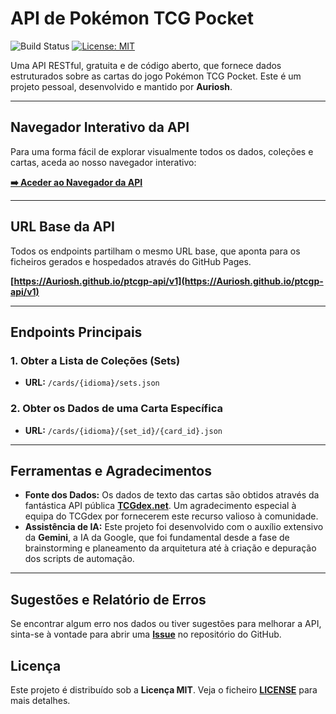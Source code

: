 # API de Pokémon TCG Pocket

![Build Status](https://github.com/Auriosh/ptcgp-api/actions/workflows/build-api.yml/badge.svg)
[![License: MIT](https://img.shields.io/badge/License-MIT-yellow.svg)](https://opensource.org/licenses/MIT)

Uma API RESTful, gratuita e de código aberto, que fornece dados estruturados sobre as cartas do jogo Pokémon TCG Pocket. Este é um projeto pessoal, desenvolvido e mantido por **Auriosh**.

---

## Navegador Interativo da API

Para uma forma fácil de explorar visualmente todos os dados, coleções e cartas, aceda ao nosso navegador interativo:

**[➡️ Aceder ao Navegador da API](https://Auriosh.github.io/ptcgp-api/)**

---

## URL Base da API

Todos os endpoints partilham o mesmo URL base, que aponta para os ficheiros gerados e hospedados através do GitHub Pages.


**[https://Auriosh.github.io/ptcgp-api/v1](https://Auriosh.github.io/ptcgp-api/v1)**


---

## Endpoints Principais

### 1. Obter a Lista de Coleções (Sets)
* **URL:** `/cards/{idioma}/sets.json`

### 2. Obter os Dados de uma Carta Específica
* **URL:** `/cards/{idioma}/{set_id}/{card_id}.json`

---

## Ferramentas e Agradecimentos

* **Fonte dos Dados:** Os dados de texto das cartas são obtidos através da fantástica API pública [**TCGdex.net**](https://tcgdex.net). Um agradecimento especial à equipa do TCGdex por fornecerem este recurso valioso à comunidade.
* **Assistência de IA:** Este projeto foi desenvolvido com o auxílio extensivo da **Gemini**, a IA da Google, que foi fundamental desde a fase de brainstorming e planeamento da arquitetura até à criação e depuração dos scripts de automação.

---

## Sugestões e Relatório de Erros

Se encontrar algum erro nos dados ou tiver sugestões para melhorar a API, sinta-se à vontade para abrir uma [**Issue**](https://github.com/Auriosh/ptcgp-api/issues) no repositório do GitHub.

## Licença

Este projeto é distribuído sob a **Licença MIT**. Veja o ficheiro [**LICENSE**](LICENSE) para mais detalhes.
